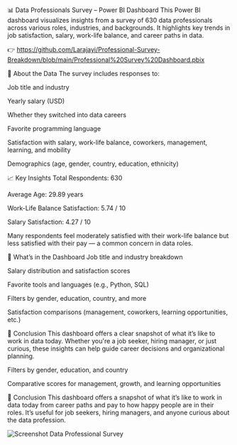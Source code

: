 📊 Data Professionals Survey – Power BI Dashboard
This Power BI dashboard visualizes insights from a survey of 630 data professionals across various roles, industries, and backgrounds. It highlights key trends in job satisfaction, salary, work-life balance, and career paths in data.

👉 https://github.com/Larajayi/Professional-Survey-Breakdown/blob/main/Professional%20Survey%20Dashboard.pbix


🔎 About the Data
The survey includes responses to:

Job title and industry

Yearly salary (USD)

Whether they switched into data careers

Favorite programming language

Satisfaction with salary, work-life balance, coworkers, management, learning, and mobility

Demographics (age, gender, country, education, ethnicity)

📈 Key Insights
Total Respondents: 630

Average Age: 29.89 years

Work-Life Balance Satisfaction: 5.74 / 10

Salary Satisfaction: 4.27 / 10

Many respondents feel moderately satisfied with their work-life balance but less satisfied with their pay — a common concern in data roles.

🧰 What’s in the Dashboard
Job title and industry breakdown

Salary distribution and satisfaction scores

Favorite tools and languages (e.g., Python, SQL)

Filters by gender, education, country, and more

Satisfaction comparisons (management, coworkers, learning opportunities, etc.)

📌 Conclusion
This dashboard offers a clear snapshot of what it’s like to work in data today. Whether you're a job seeker, hiring manager, or just curious, these insights can help guide career decisions and organizational planning.

Filters by gender, education, and country

Comparative scores for management, growth, and learning opportunities

📌 Conclusion
This dashboard offers a snapshot of what it’s like to work in data today  from career paths and pay to how happy people are in their roles. It’s useful for job seekers, hiring managers, and anyone curious about the data profession.

![Screenshot Data Professional Survey](https://github.com/user-attachments/assets/ad6c2d6a-224d-4a3a-a8a3-c85903921ff1)







